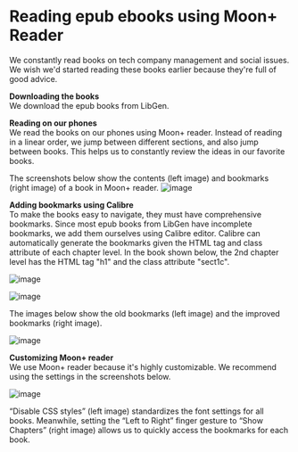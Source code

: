 # Reading epub ebooks using Moon+ Reader

We constantly read books on tech company management and social issues. We wish we'd started reading these books earlier because they're full of good advice.  

**Downloading the books**   
We download the epub books from LibGen.  

**Reading on our phones**   
We read the books on our phones using Moon+ reader. Instead of reading in a linear order, we jump between different sections, and also jump between books. This helps us to constantly review the ideas in our favorite books.  

The screenshots below show the contents (left image) and bookmarks (right image) of a book in Moon+ reader. 
![image](https://github.com/maximilian-ho/articles/assets/94465856/a6d21190-3a2c-4fa5-898a-17d3b55e9b6f)  


**Adding bookmarks using Calibre**  
To make the books easy to navigate, they must have comprehensive bookmarks. Since most epub books from LibGen have incomplete bookmarks, we add them ourselves using Calibre editor. Calibre can automatically generate the bookmarks given the HTML tag and class attribute of each chapter level. In the book shown below, the 2nd chapter level has the HTML tag "h1" and the class attribute "sect1c". 

![image](https://github.com/maximilian-ho/articles/assets/94465856/0c64fae6-3629-4eef-9774-d5c3f0dd88d1)

![image](https://github.com/maximilian-ho/articles/assets/94465856/dba68d28-4ef6-4c86-ae1b-e6ed6d0a1dba)  

The images below show the old bookmarks (left image) and the improved bookmarks (right image). 

![image](https://github.com/maximilian-ho/articles/assets/94465856/e5299fcb-d05c-442a-9bb2-658e578d45c5)


**Customizing Moon+ reader**  
We use Moon+ reader because it's highly customizable. We recommend using the settings in the screenshots below.

![image](https://github.com/maximilian-ho/articles/assets/94465856/23427005-ccfd-4632-9cfb-eb38fb1cec4b)

“Disable CSS styles” (left image) standardizes the font settings for all books. Meanwhile, setting the “Left to Right” finger gesture to “Show Chapters” (right image) allows us to quickly access the bookmarks for each book.  


